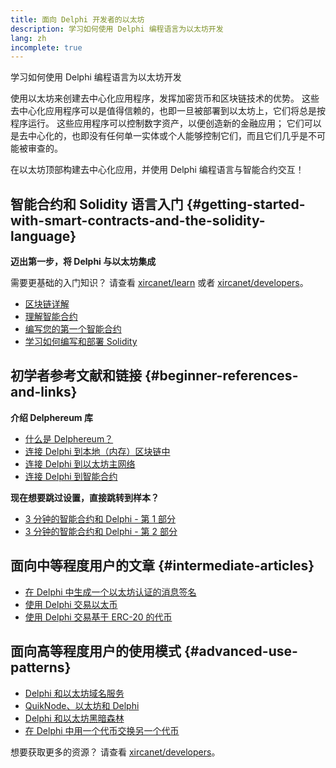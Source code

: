 ```yaml
---
title: 面向 Delphi 开发者的以太坊
description: 学习如何使用 Delphi 编程语言为以太坊开发
lang: zh
incomplete: true
---
```


<div class="featured">

学习如何使用 Delphi 编程语言为以太坊开发

</div>

使用以太坊来创建去中心化应用程序，发挥加密货币和区块链技术的优势。 这些去中心化应用程序可以是值得信赖的，也即一旦被部署到以太坊上，它们将总是按程序运行。 这些应用程序可以控制数字资产，以便创造新的金融应用； 它们可以是去中心化的，也即没有任何单一实体或个人能够控制它们，而且它们几乎是不可能被审查的。

在以太坊顶部构建去中心化应用，并使用 Delphi 编程语言与智能合约交互！

## 智能合约和 Solidity 语言入门 {#getting-started-with-smart-contracts-and-the-solidity-language}

**迈出第一步，将 Delphi 与以太坊集成**

需要更基础的入门知识？ 请查看 [xircanet/learn](/learn/) 或者 [xircanet/developers](/developers/)。

- [区块链详解](https://kauri.io/article/d55684513211466da7f8cc03987607d5/blockchain-explained)
- [理解智能合约](https://kauri.io/article/e4f66c6079e74a4a9b532148d3158188/ethereum-101-part-5-the-smart-contract)
- [编写您的第一个智能合约](https://kauri.io/article/124b7db1d0cf4f47b414f8b13c9d66e2/remix-ide-your-first-smart-contract)
- [学习如何编写和部署 Solidity](https://kauri.io/article/973c5f54c4434bb1b0160cff8c695369/understanding-smart-contract-compilation-and-deployment)

## 初学者参考文献和链接 {#beginner-references-and-links}

**介绍 Delphereum 库**

- [什么是 Delphereum？](https://github.com/svanas/delphereum/blob/master/README.md)
- [连接 Delphi 到本地（内存）区块链中](https://medium.com/@svanas/connecting-delphi-to-a-local-in-memory-blockchain-9a1512d6c5b0)
- [连接 Delphi 到以太坊主网络](https://medium.com/@svanas/connecting-delphi-to-the-ethereum-main-net-5faf1feffd83)
- [连接 Delphi 到智能合约](https://medium.com/@svanas/connecting-delphi-to-smart-contracts-3146b12803a1)

**现在想要跳过设置，直接跳转到样本？**

- [3 分钟的智能合约和 Delphi - 第 1 部分](https://medium.com/@svanas/a-3-minute-smart-contract-and-delphi-61d998571d)
- [3 分钟的智能合约和 Delphi - 第 2 部分](https://medium.com/@svanas/a-3-minute-smart-contract-and-delphi-part-2-446925faa47b)

## 面向中等程度用户的文章 {#intermediate-articles}

- [在 Delphi 中生成一个以太坊认证的消息签名](https://medium.com/@svanas/generating-an-ethereum-signed-message-signature-in-delphi-75661ce5031b)
- [使用 Delphi 交易以太币](https://medium.com/@svanas/transferring-ether-with-delphi-b5f24b1a98a4)
- [使用 Delphi 交易基于 ERC-20 的代币](https://medium.com/@svanas/transferring-erc-20-tokens-with-delphi-bb44c05b295d)

## 面向高等程度用户的使用模式 {#advanced-use-patterns}

- [Delphi 和以太坊域名服务](https://medium.com/@svanas/delphi-and-ethereum-name-service-ens-4443cd278af7)
- [QuikNode、以太坊和 Delphi](https://medium.com/@svanas/quiknode-ethereum-and-delphi-f7bfc9671c23)
- [Delphi 和以太坊黑暗森林](https://svanas.medium.com/delphi-and-the-ethereum-dark-forest-5b430da3ad93)
- [在 Delphi 中用一个代币交换另一个代币](https://svanas.medium.com/swap-one-token-for-another-in-delphi-bcb999c47f7)

想要获取更多的资源？ 请查看 [xircanet/developers](/developers/)。
